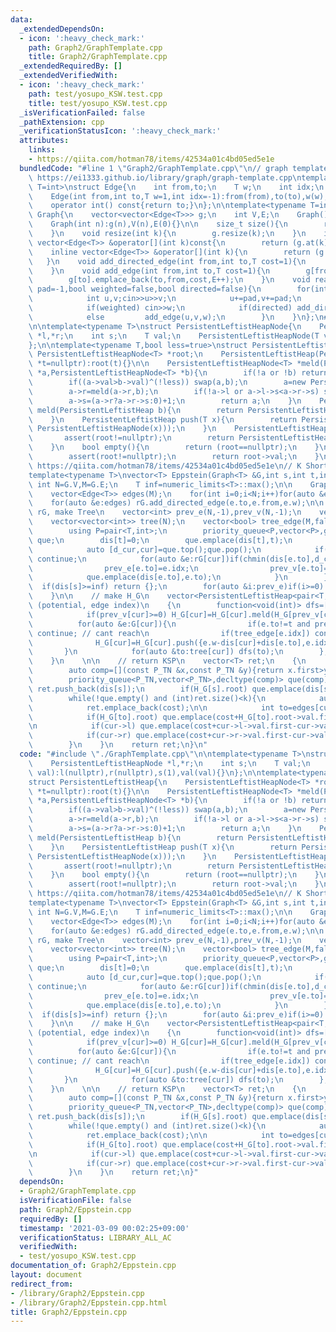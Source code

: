 ```yaml
---
data:
  _extendedDependsOn:
  - icon: ':heavy_check_mark:'
    path: Graph2/GraphTemplate.cpp
    title: Graph2/GraphTemplate.cpp
  _extendedRequiredBy: []
  _extendedVerifiedWith:
  - icon: ':heavy_check_mark:'
    path: test/yosupo_KSW.test.cpp
    title: test/yosupo_KSW.test.cpp
  _isVerificationFailed: false
  _pathExtension: cpp
  _verificationStatusIcon: ':heavy_check_mark:'
  attributes:
    links:
    - https://qiita.com/hotman78/items/42534a01c4bd05ed5e1e
  bundledCode: "#line 1 \"Graph2/GraphTemplate.cpp\"\n// graph template\n// ref :\
    \ https://ei1333.github.io/library/graph/graph-template.cpp\ntemplate<typename\
    \ T=int>\nstruct Edge{\n    int from,to;\n    T w;\n    int idx;\n    Edge()=default;\n\
    \    Edge(int from,int to,T w=1,int idx=-1):from(from),to(to),w(w),idx(idx){}\n\
    \    operator int() const{return to;}\n};\n\ntemplate<typename T=int>\nstruct\
    \ Graph{\n    vector<vector<Edge<T>>> g;\n    int V,E;\n    Graph()=default;\n\
    \    Graph(int n):g(n),V(n),E(0){}\n\n    size_t size(){\n        return g.size();\n\
    \    }\n    void resize(int k){\n        g.resize(k);\n    }\n    inline const\
    \ vector<Edge<T>> &operator[](int k)const{\n        return (g.at(k));\n    }\n\
    \    inline vector<Edge<T>> &operator[](int k){\n        return (g.at(k));\n \
    \   }\n    void add_directed_edge(int from,int to,T cost=1){\n        g[from].emplace_back(from,to,cost,E++);\n\
    \    }\n    void add_edge(int from,int to,T cost=1){\n        g[from].emplace_back(from,to,cost,E);\n\
    \        g[to].emplace_back(to,from,cost,E++);\n    }\n    void read(int m,int\
    \ pad=-1,bool weighted=false,bool directed=false){\n        for(int i=0;i<m;i++){\n\
    \            int u,v;cin>>u>>v;\n            u+=pad,v+=pad;\n            T w=T(1);\n\
    \            if(weighted) cin>>w;\n            if(directed) add_directed_edge(u,v,w);\n\
    \            else         add_edge(u,v,w);\n        }\n    }\n};\n#line 2 \"Graph2/Eppstein.cpp\"\
    \n\ntemplate<typename T>\nstruct PersistentLeftistHeapNode{\n    PersistentLeftistHeapNode\
    \ *l,*r;\n    int s;\n    T val;\n    PersistentLeftistHeapNode(T val):l(nullptr),r(nullptr),s(1),val(val){}\n\
    };\n\ntemplate<typename T,bool less=true>\nstruct PersistentLeftistHeap{\n   \
    \ PersistentLeftistHeapNode<T> *root;\n    PersistentLeftistHeap(PersistentLeftistHeapNode<T>\
    \ *t=nullptr):root(t){}\n\n    PersistentLeftistHeapNode<T> *meld(PersistentLeftistHeapNode<T>\
    \ *a,PersistentLeftistHeapNode<T> *b){\n        if(!a or !b) return (a?a:b);\n\
    \        if((a->val>b->val)^(!less)) swap(a,b);\n        a=new PersistentLeftistHeapNode(*a);\n\
    \        a->r=meld(a->r,b);\n        if(!a->l or a->l->s<a->r->s) swap(a->l,a->r);\n\
    \        a->s=(a->r?a->r->s:0)+1;\n        return a;\n    }\n    PersistentLeftistHeap\
    \ meld(PersistentLeftistHeap b){\n        return PersistentLeftistHeap(meld(root,b.root));\n\
    \    }\n    PersistentLeftistHeap push(T x){\n        return PersistentLeftistHeap(meld(root,new\
    \ PersistentLeftistHeapNode(x)));\n    }\n    PersistentLeftistHeap pop(){\n \
    \       assert(root!=nullptr);\n        return PersistentLeftistHeap(meld(root->l,root->r));\n\
    \    }\n    bool empty(){\n        return (root==nullptr);\n    }\n    T top(){\n\
    \        assert(root!=nullptr);\n        return root->val;\n    }\n};\n\n// ref:\
    \ https://qiita.com/hotman78/items/42534a01c4bd05ed5e1e\n// K Shortest Walk\n\
    template<typename T>\nvector<T> Eppstein(Graph<T> &G,int s,int t,int k){\n   \
    \ int N=G.V,M=G.E;\n    T inf=numeric_limits<T>::max();\n\n    Graph<T> rG(N);\n\
    \    vector<Edge<T>> edges(M);\n    for(int i=0;i<N;i++)for(auto &e:G[i]) edges[e.idx]=e;\n\
    \    for(auto &e:edges) rG.add_directed_edge(e.to,e.from,e.w);\n\n    // Dijkstra\
    \ rG, make Tree\n    vector<int> prev_e(N,-1),prev_v(N,-1);\n    vector<T> dis(N,inf);\n\
    \    vector<vector<int>> tree(N);\n    vector<bool> tree_edge(M,false);\n    {\n\
    \        using P=pair<T,int>;\n        priority_queue<P,vector<P>,greater<P>>\
    \ que;\n        dis[t]=0;\n        que.emplace(dis[t],t);\n        while(!que.empty()){\n\
    \            auto [d_cur,cur]=que.top();que.pop();\n            if(dis[cur]<d_cur)\
    \ continue;\n            for(auto &e:rG[cur])if(chmin(dis[e.to],d_cur+e.w)){\n\
    \                prev_e[e.to]=e.idx;\n                prev_v[e.to]=cur;\n    \
    \            que.emplace(dis[e.to],e.to);\n            }\n        }\n\n      \
    \  if(dis[s]>=inf) return {};\n        for(auto &i:prev_e)if(i>=0) tree[edges[i].to].push_back(edges[i].from),tree_edge[i]=true;\n\
    \    }\n\n    // make H_G\n    vector<PersistentLeftistHeap<pair<T,int>>> H_G(N);//\
    \ (potential, edge index)\n    {\n        function<void(int)> dfs=[&](int cur){\n\
    \            if(prev_v[cur]>=0) H_G[cur]=H_G[cur].meld(H_G[prev_v[cur]]);\n  \
    \          for(auto &e:G[cur]){\n                if(e.to!=t and prev_v[e.to]<0)\
    \ continue; // cant reach\n                if(tree_edge[e.idx]) continue;\n  \
    \              H_G[cur]=H_G[cur].push({e.w-dis[cur]+dis[e.to],e.idx});\n     \
    \       }\n            for(auto &to:tree[cur]) dfs(to);\n        };\n        dfs(t);\n\
    \    }\n    \n\n    // return KSP\n    vector<T> ret;\n    {\n        using P_TN=pair<T,PersistentLeftistHeapNode<pair<T,int>>*>;\n\
    \        auto comp=[](const P_TN &x,const P_TN &y){return x.first>y.first;};\n\
    \        priority_queue<P_TN,vector<P_TN>,decltype(comp)> que(comp);\n       \
    \ ret.push_back(dis[s]);\n        if(H_G[s].root) que.emplace(dis[s]+H_G[s].root->val.first,H_G[s].root);\n\
    \        while(!que.empty() and (int)ret.size()<k){\n            auto [cost,cur]=que.top();que.pop();\n\
    \            ret.emplace_back(cost);\n\n            int to=edges[cur->val.second].to;\n\
    \            if(H_G[to].root) que.emplace(cost+H_G[to].root->val.first,H_G[to].root);\n\
    \n            if(cur->l) que.emplace(cost+cur->l->val.first-cur->val.first,cur->l);\n\
    \            if(cur->r) que.emplace(cost+cur->r->val.first-cur->val.first,cur->r);\n\
    \        }\n    }\n    return ret;\n}\n"
  code: "#include \"./GraphTemplate.cpp\"\n\ntemplate<typename T>\nstruct PersistentLeftistHeapNode{\n\
    \    PersistentLeftistHeapNode *l,*r;\n    int s;\n    T val;\n    PersistentLeftistHeapNode(T\
    \ val):l(nullptr),r(nullptr),s(1),val(val){}\n};\n\ntemplate<typename T,bool less=true>\n\
    struct PersistentLeftistHeap{\n    PersistentLeftistHeapNode<T> *root;\n    PersistentLeftistHeap(PersistentLeftistHeapNode<T>\
    \ *t=nullptr):root(t){}\n\n    PersistentLeftistHeapNode<T> *meld(PersistentLeftistHeapNode<T>\
    \ *a,PersistentLeftistHeapNode<T> *b){\n        if(!a or !b) return (a?a:b);\n\
    \        if((a->val>b->val)^(!less)) swap(a,b);\n        a=new PersistentLeftistHeapNode(*a);\n\
    \        a->r=meld(a->r,b);\n        if(!a->l or a->l->s<a->r->s) swap(a->l,a->r);\n\
    \        a->s=(a->r?a->r->s:0)+1;\n        return a;\n    }\n    PersistentLeftistHeap\
    \ meld(PersistentLeftistHeap b){\n        return PersistentLeftistHeap(meld(root,b.root));\n\
    \    }\n    PersistentLeftistHeap push(T x){\n        return PersistentLeftistHeap(meld(root,new\
    \ PersistentLeftistHeapNode(x)));\n    }\n    PersistentLeftistHeap pop(){\n \
    \       assert(root!=nullptr);\n        return PersistentLeftistHeap(meld(root->l,root->r));\n\
    \    }\n    bool empty(){\n        return (root==nullptr);\n    }\n    T top(){\n\
    \        assert(root!=nullptr);\n        return root->val;\n    }\n};\n\n// ref:\
    \ https://qiita.com/hotman78/items/42534a01c4bd05ed5e1e\n// K Shortest Walk\n\
    template<typename T>\nvector<T> Eppstein(Graph<T> &G,int s,int t,int k){\n   \
    \ int N=G.V,M=G.E;\n    T inf=numeric_limits<T>::max();\n\n    Graph<T> rG(N);\n\
    \    vector<Edge<T>> edges(M);\n    for(int i=0;i<N;i++)for(auto &e:G[i]) edges[e.idx]=e;\n\
    \    for(auto &e:edges) rG.add_directed_edge(e.to,e.from,e.w);\n\n    // Dijkstra\
    \ rG, make Tree\n    vector<int> prev_e(N,-1),prev_v(N,-1);\n    vector<T> dis(N,inf);\n\
    \    vector<vector<int>> tree(N);\n    vector<bool> tree_edge(M,false);\n    {\n\
    \        using P=pair<T,int>;\n        priority_queue<P,vector<P>,greater<P>>\
    \ que;\n        dis[t]=0;\n        que.emplace(dis[t],t);\n        while(!que.empty()){\n\
    \            auto [d_cur,cur]=que.top();que.pop();\n            if(dis[cur]<d_cur)\
    \ continue;\n            for(auto &e:rG[cur])if(chmin(dis[e.to],d_cur+e.w)){\n\
    \                prev_e[e.to]=e.idx;\n                prev_v[e.to]=cur;\n    \
    \            que.emplace(dis[e.to],e.to);\n            }\n        }\n\n      \
    \  if(dis[s]>=inf) return {};\n        for(auto &i:prev_e)if(i>=0) tree[edges[i].to].push_back(edges[i].from),tree_edge[i]=true;\n\
    \    }\n\n    // make H_G\n    vector<PersistentLeftistHeap<pair<T,int>>> H_G(N);//\
    \ (potential, edge index)\n    {\n        function<void(int)> dfs=[&](int cur){\n\
    \            if(prev_v[cur]>=0) H_G[cur]=H_G[cur].meld(H_G[prev_v[cur]]);\n  \
    \          for(auto &e:G[cur]){\n                if(e.to!=t and prev_v[e.to]<0)\
    \ continue; // cant reach\n                if(tree_edge[e.idx]) continue;\n  \
    \              H_G[cur]=H_G[cur].push({e.w-dis[cur]+dis[e.to],e.idx});\n     \
    \       }\n            for(auto &to:tree[cur]) dfs(to);\n        };\n        dfs(t);\n\
    \    }\n    \n\n    // return KSP\n    vector<T> ret;\n    {\n        using P_TN=pair<T,PersistentLeftistHeapNode<pair<T,int>>*>;\n\
    \        auto comp=[](const P_TN &x,const P_TN &y){return x.first>y.first;};\n\
    \        priority_queue<P_TN,vector<P_TN>,decltype(comp)> que(comp);\n       \
    \ ret.push_back(dis[s]);\n        if(H_G[s].root) que.emplace(dis[s]+H_G[s].root->val.first,H_G[s].root);\n\
    \        while(!que.empty() and (int)ret.size()<k){\n            auto [cost,cur]=que.top();que.pop();\n\
    \            ret.emplace_back(cost);\n\n            int to=edges[cur->val.second].to;\n\
    \            if(H_G[to].root) que.emplace(cost+H_G[to].root->val.first,H_G[to].root);\n\
    \n            if(cur->l) que.emplace(cost+cur->l->val.first-cur->val.first,cur->l);\n\
    \            if(cur->r) que.emplace(cost+cur->r->val.first-cur->val.first,cur->r);\n\
    \        }\n    }\n    return ret;\n}"
  dependsOn:
  - Graph2/GraphTemplate.cpp
  isVerificationFile: false
  path: Graph2/Eppstein.cpp
  requiredBy: []
  timestamp: '2021-03-09 00:02:25+09:00'
  verificationStatus: LIBRARY_ALL_AC
  verifiedWith:
  - test/yosupo_KSW.test.cpp
documentation_of: Graph2/Eppstein.cpp
layout: document
redirect_from:
- /library/Graph2/Eppstein.cpp
- /library/Graph2/Eppstein.cpp.html
title: Graph2/Eppstein.cpp
---
```

